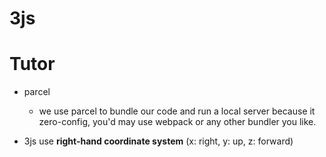 
# 3js


# Tutor

- parcel
    - we use parcel to bundle our code and run a local server because it zero-config, you'd may use webpack or any other bundler you like.

- 3js use **right-hand coordinate system** (x: right, y: up, z: forward)

